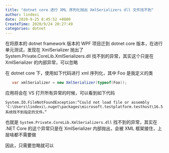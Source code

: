 ```yaml
---
title: "dotnet core 进行 XML 序列化抛出 XmlSerializers dll 文件找不到"
author: lindexi
date: 2020-9-25 8:45:52 +0800
CreateTime: 2020/9/24 20:27:49
categories: dotnet
---
```


在将原本的 dotnet framework 版本的 WPF 项目迁到 dotnet core 版本，在进行单元测试，发现在 XmlSerializer 抛出了 System.Private.CoreLib.XmlSerializers.dll 找不到的异常，其实这个只是在 XmlSerializer 的内部异常，可以忽略

<!--more-->


<!-- CreateTime:2020/9/24 20:27:49 -->

<!-- 发布 -->

在 dotnet core 下，使用如下代码进行 xml 序列化，其中 Foo 是我定义的类

```csharp
   var xmlSerializer = new XmlSerializer(typeof(Foo));
```

应用将会在 VS 打开所有异常的时候，可以看到如下代码

```
System.IO.FileNotFoundException:“Could not load file or assembly 'C:\Users\lindexi\.nuget\packages\microsoft.testplatform.testhost\16.5.0\build\netcoreapp2.1\x64\System.Private.CoreLib.XmlSerializers.dll'. 系统找不到指定的文件。”
```

也就是 `System.Private.CoreLib.XmlSerializers.dll` 找不到的异常，其实在 .NET Core 的这个异常只是在 XmlSerializer 内部抛出，会被 XML 框架接住，上层啥都不需要做

因此，只需要忽略就可以

